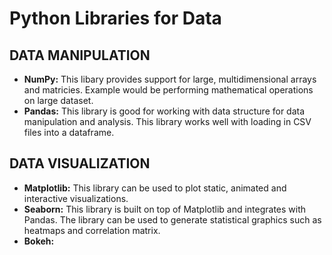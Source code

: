 # Python Libraries for Data

## DATA MANIPULATION
* __NumPy:__ This libary provides support for large, multidimensional arrays and matricies. Example would be performing mathematical operations on large dataset.
* __Pandas:__ This library is good for working with data structure for data manipulation and analysis. This library works well with loading in CSV files into a dataframe.

## DATA VISUALIZATION
* __Matplotlib:__ This library can be used to plot static, animated and interactive visualizations. 
* __Seaborn:__ This library is built on top of Matplotlib and integrates with Pandas. The library can be used to generate statistical graphics such as heatmaps and correlation matrix.
* __Bokeh:__
